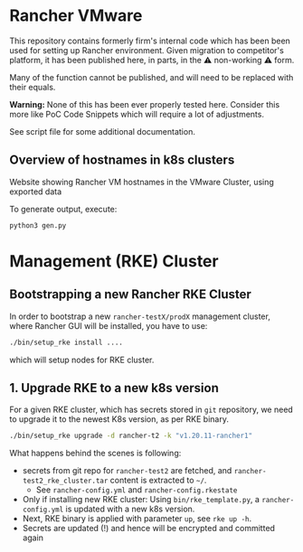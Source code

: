 # Rancher VMware

This repository contains formerly firm's internal code which has been been used for setting up Rancher environment. 
Given migration to competitor's platform, it has been published here, in parts, in the :warning: non-working :warning: form. 

Many of the function cannot be published, and will need to be replaced with their equals. 

**Warning:** None of this has been ever properly tested here. Consider this more like PoC Code Snippets
which will require a lot of adjustments. 

See script file for some additional documentation.

## Overview of hostnames in k8s clusters

Website showing Rancher VM hostnames in the VMware Cluster, using exported data

To generate output, execute:

```
python3 gen.py
```

# Management (RKE) Cluster

## Bootstrapping a new Rancher RKE Cluster

In order to bootstrap a new `rancher-testX/prodX` management cluster, where Rancher GUI will be installed,
you have to use:

```bash
./bin/setup_rke install ....
```

which will setup nodes for RKE cluster.

## 1. Upgrade RKE to a new k8s version

For a given RKE cluster, which has secrets stored in `git` repository,
we need to upgrade it to the newest K8s version, as per RKE binary.

```bash
./bin/setup_rke upgrade -d rancher-t2 -k "v1.20.11-rancher1"
```

What happens behind the scenes is following:

- secrets from git repo for `rancher-test2` are fetched, and `rancher-test2_rke_cluster.tar` content is extracted to `~/`.
  - See `rancher-config.yml` and `rancher-config.rkestate`
- Only if installing new RKE cluster: Using `bin/rke_template.py`, a `rancher-config.yml` is updated with a new k8s version.
- Next, RKE binary is applied with parameter `up`, see `rke up -h`.
- Secrets are updated (!) and hence will be encrypted and committed again
